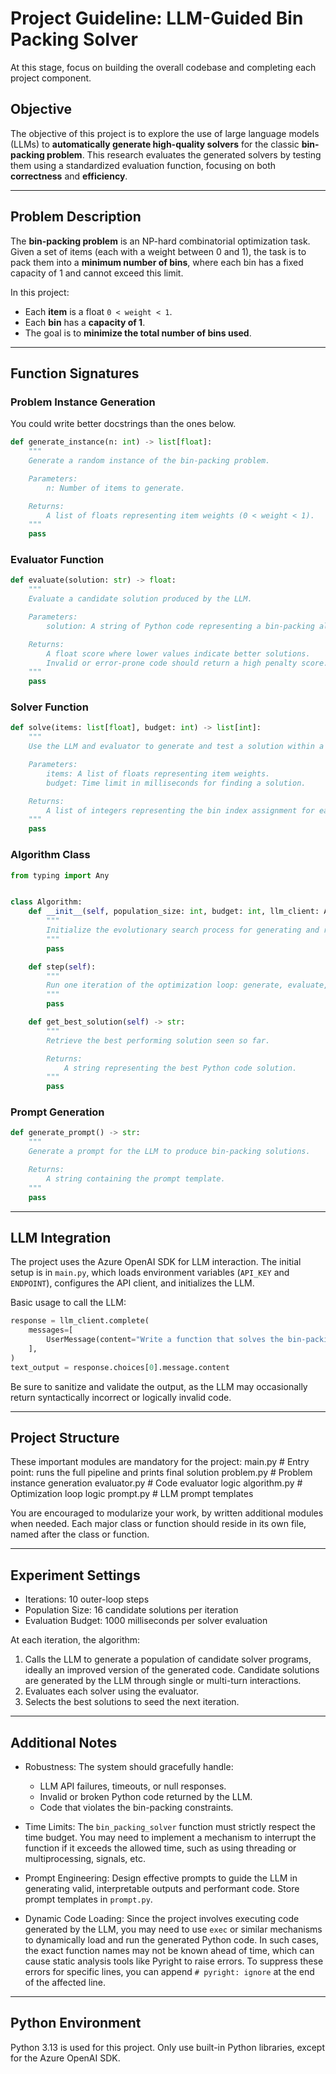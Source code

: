 # Project Guideline: LLM-Guided Bin Packing Solver

At this stage, focus on building the overall codebase and completing each project component.

## Objective

The objective of this project is to explore the use of large language models (LLMs) to **automatically generate high-quality solvers** for the classic **bin-packing problem**. This research evaluates the generated solvers by testing them using a standardized evaluation function, focusing on both **correctness** and **efficiency**.

---

## Problem Description

The **bin-packing problem** is an NP-hard combinatorial optimization task. Given a set of items (each with a weight between 0 and 1), the task is to pack them into a **minimum number of bins**, where each bin has a fixed capacity of 1 and cannot exceed this limit.

In this project:

* Each **item** is a float `0 < weight < 1`.
* Each **bin** has a **capacity of 1**.
* The goal is to **minimize the total number of bins used**.

---

## Function Signatures

### Problem Instance Generation

You could write better docstrings than the ones below.

```python
def generate_instance(n: int) -> list[float]:
    """
    Generate a random instance of the bin-packing problem.

    Parameters:
        n: Number of items to generate.

    Returns:
        A list of floats representing item weights (0 < weight < 1).
    """
    pass
```

### Evaluator Function

```python
def evaluate(solution: str) -> float:
    """
    Evaluate a candidate solution produced by the LLM.

    Parameters:
        solution: A string of Python code representing a bin-packing algorithm.

    Returns:
        A float score where lower values indicate better solutions.
        Invalid or error-prone code should return a high penalty score.
    """
    pass
```

### Solver Function

```python
def solve(items: list[float], budget: int) -> list[int]:
    """
    Use the LLM and evaluator to generate and test a solution within a time budget.

    Parameters:
        items: A list of floats representing item weights.
        budget: Time limit in milliseconds for finding a solution.

    Returns:
        A list of integers representing the bin index assignment for each item.
    """
    pass
```

### Algorithm Class

```python
from typing import Any


class Algorithm:
    def __init__(self, population_size: int, budget: int, llm_client: Any):
        """
        Initialize the evolutionary search process for generating and refining solutions.
        """
        pass

    def step(self):
        """
        Run one iteration of the optimization loop: generate, evaluate, and select solutions.
        """
        pass

    def get_best_solution(self) -> str:
        """
        Retrieve the best performing solution seen so far.

        Returns:
            A string representing the best Python code solution.
        """
        pass
```

### Prompt Generation

```python
def generate_prompt() -> str:
    """
    Generate a prompt for the LLM to produce bin-packing solutions.

    Returns:
        A string containing the prompt template.
    """
    pass
```

---

## LLM Integration

The project uses the Azure OpenAI SDK for LLM interaction. The initial setup is in `main.py`, which loads environment variables (`API_KEY` and `ENDPOINT`), configures the API client, and initializes the LLM.

Basic usage to call the LLM:

```python
response = llm_client.complete(
    messages=[
        UserMessage(content="Write a function that solves the bin-packing problem..."),
    ],
)
text_output = response.choices[0].message.content
```

Be sure to sanitize and validate the output, as the LLM may occasionally return syntactically incorrect or logically invalid code.

---

## Project Structure

These important modules are mandatory for the project:
main.py # Entry point: runs the full pipeline and prints final solution
problem.py # Problem instance generation
evaluator.py # Code evaluator logic
algorithm.py # Optimization loop logic
prompt.py # LLM prompt templates

You are encouraged to modularize your work, by written additional modules when needed. Each major class or function should reside in its own file, named after the class or function.

---

## Experiment Settings

* Iterations: 10 outer-loop steps
* Population Size: 16 candidate solutions per iteration
* Evaluation Budget: 1000 milliseconds per solver evaluation

At each iteration, the algorithm:

1. Calls the LLM to generate a population of candidate solver programs, ideally an improved version of the generated code. Candidate solutions are generated by the LLM through single or multi-turn interactions.
2. Evaluates each solver using the evaluator.
3. Selects the best solutions to seed the next iteration.

---

## Additional Notes

* Robustness: The system should gracefully handle:

  * LLM API failures, timeouts, or null responses.
  * Invalid or broken Python code returned by the LLM.
  * Code that violates the bin-packing constraints.

* Time Limits: The `bin_packing_solver` function must strictly respect the time budget. You may need to implement a mechanism to interrupt the function if it exceeds the allowed time, such as using threading or multiprocessing, signals, etc.

* Prompt Engineering: Design effective prompts to guide the LLM in generating valid, interpretable outputs and performant code. Store prompt templates in `prompt.py`.

* Dynamic Code Loading: Since the project involves executing code generated by the LLM, you may need to use `exec` or similar mechanisms to dynamically load and run the generated Python code. In such cases, the exact function names may not be known ahead of time, which can cause static analysis tools like Pyright to raise errors. To suppress these errors for specific lines, you can append `# pyright: ignore` at the end of the affected line.

---

## Python Environment

Python 3.13 is used for this project.
Only use built-in Python libraries, except for the Azure OpenAI SDK.
